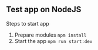 ## Test app on NodeJS

Steps to start app

1. Prepare modules `npm install`
2. Start the app `npm run start:dev`
